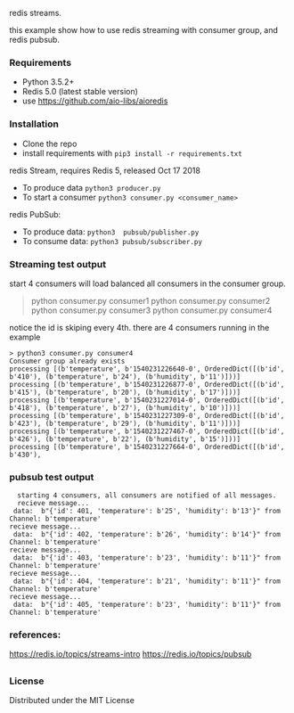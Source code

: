 redis streams.

this example show how to use redis streaming with consumer group, and redis pubsub.



### Requirements

* Python 3.5.2+
* Redis 5.0 (latest stable version)
* use https://github.com/aio-libs/aioredis


### Installation

* Clone the repo
* install requirements with `pip3 install -r requirements.txt`

redis Stream, requires Redis 5, released Oct 17 2018
* To produce data `python3 producer.py`
* To start a consumer `python3 consumer.py <consumer_name>`

redis PubSub:
 * To produce data: `python3  pubsub/publisher.py`
 * To consume data: `python3 pubsub/subscriber.py`
 
   
### Streaming test output
start 4 consumers will load balanced all consumers in the consumer group.
   >python consumer.py consumer1
   >python consumer.py consumer2
   >python consumer.py consumer3
   >python consumer.py consumer4
   
 notice the id is skiping every 4th. there are 4 consumers running in the example
 
	> python3 consumer.py consumer4
	Consumer group already exists
	processing [(b'temperature', b'1540231226640-0', OrderedDict([(b'id', b'410'), (b'temperature', b'24'), (b'humidity', b'11')]))]
	processing [(b'temperature', b'1540231226877-0', OrderedDict([(b'id', b'415'), (b'temperature', b'20'), (b'humidity', b'17')]))]
	processing [(b'temperature', b'1540231227014-0', OrderedDict([(b'id', b'418'), (b'temperature', b'27'), (b'humidity', b'10')]))]
	processing [(b'temperature', b'1540231227309-0', OrderedDict([(b'id', b'423'), (b'temperature', b'29'), (b'humidity', b'11')]))]
	processing [(b'temperature', b'1540231227467-0', OrderedDict([(b'id', b'426'), (b'temperature', b'22'), (b'humidity', b'15')]))]
	processing [(b'temperature', b'1540231227664-0', OrderedDict([(b'id', b'430'),

### pubsub test output
	  starting 4 consumers, all consumers are notified of all messages.
	  recieve message...
	 data:  b"{'id': 401, 'temperature': b'25', 'humidity': b'13'}" from Channel: b'temperature' 
	recieve message...
	 data:  b"{'id': 402, 'temperature': b'26', 'humidity': b'14'}" from Channel: b'temperature' 
	recieve message...
	 data:  b"{'id': 403, 'temperature': b'23', 'humidity': b'11'}" from Channel: b'temperature' 
	recieve message...
	 data:  b"{'id': 404, 'temperature': b'21', 'humidity': b'11'}" from Channel: b'temperature' 
	recieve message...
	 data:  b"{'id': 405, 'temperature': b'23', 'humidity': b'11'}" from Channel: b'temperature' 


### references:
   https://redis.io/topics/streams-intro
   https://redis.io/topics/pubsub
       
##
### License


Distributed under the MIT License
